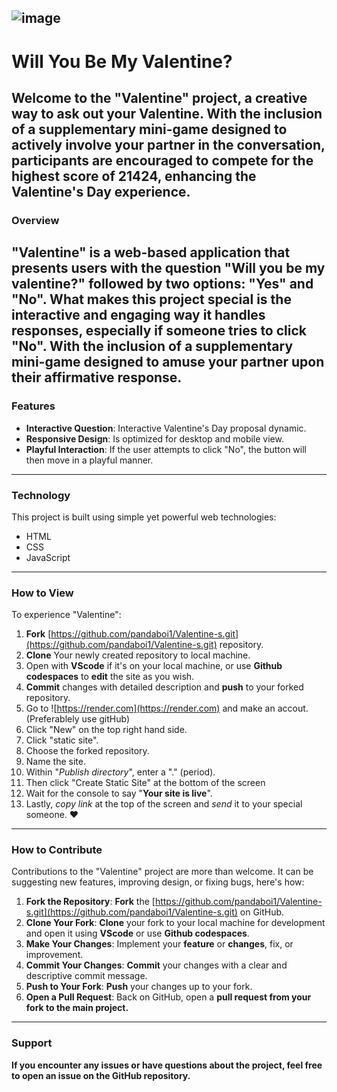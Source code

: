 ![image](https://github.com/pandaboi1/Valentine-s/assets/72881312/a840c5b2-341e-4ab3-a47d-bf2bb5371c5e)
---
# Will You Be My Valentine?
Welcome to the "Valentine" project, a creative way to ask out your Valentine. With the inclusion of a supplementary mini-game designed to actively involve your partner in the conversation, participants are encouraged to compete for the highest score of 21424, enhancing the Valentine's Day experience.
---
### Overview
"Valentine" is a web-based application that presents users with the question "Will you be my valentine?" followed by two options: "Yes" and "No". What makes this project special is the interactive and engaging way it handles responses, especially if someone tries to click "No". With the inclusion of a supplementary mini-game designed to amuse your partner upon their affirmative response.
---
### Features
- **Interactive Question**: Interactive Valentine's Day proposal dynamic.
- **Responsive Design**: Is optimized for desktop and mobile view.
- **Playful Interaction**: If the user attempts to click "No", the button will then move in a playful manner.
---
### Technology
This project is built using simple yet powerful web technologies:
- HTML
- CSS
- JavaScript
---
### How to View
To experience "Valentine":
1. <b>Fork</b> [https://github.com/pandaboi1/Valentine-s.git](https://github.com/pandaboi1/Valentine-s.git) repository.
2. <b>Clone</b> Your newly created repository to local machine.
3. Open with <b>VScode</b> if it's on your local machine, or use <b>Github codespaces</b> to <b>edit</b> the site as you wish.
4. <b>Commit</b> changes with detailed description and <b>push</b> to your forked repository.
5. Go to ![https://render.com](https://render.com) and make an accout. (Preferablely use gitHub)
6. Click "New" on the top right hand side.
7. Click "static site".
8. Choose the forked repository.
9. Name the site.
10. Within "<i>Publish directory</i>", enter a "." (period).
11. Then click "Create Static Site" at the bottom of the screen
12. Wait for the console to say "<b>Your site is live</b>".
13. Lastly, <i>copy link</i> at the top of the screen and <i>send</i> it to your special someone. ❤️
---
### How to Contribute
Contributions to the "Valentine" project are more than welcome. It can be suggesting new features, improving design, or fixing bugs, here's how:
1. **Fork the Repository**: <b>Fork</b> the [https://github.com/pandaboi1/Valentine-s.git](https://github.com/pandaboi1/Valentine-s.git) on GitHub.
2. **Clone Your Fork**: <b>Clone</b> your fork to your local machine for development and open it using <b>VScode</b> or use <b>Github codespaces</b>.
4. **Make Your Changes**: Implement your <b>feature</b> or <b>changes</b>, fix, or improvement.
5. **Commit Your Changes**: <b>Commit</b> your changes with a clear and descriptive commit message.
6. **Push to Your Fork**: <b>Push</b> your changes up to your fork.
7. **Open a Pull Request**: Back on GitHub, open a <b>pull request<b> from your fork to the main project.
---
### Support
If you encounter any issues or have questions about the project, feel free to open an <b>issue</b> on the GitHub repository.
